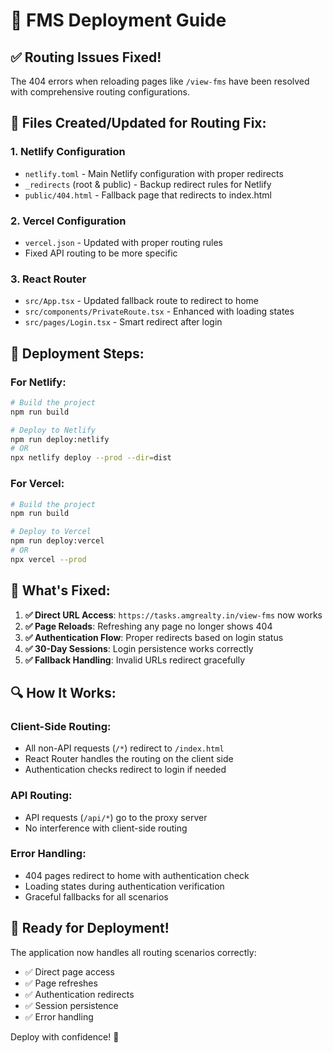 # 🚀 FMS Deployment Guide

## ✅ **Routing Issues Fixed!**

The 404 errors when reloading pages like `/view-fms` have been resolved with comprehensive routing configurations.

## 📁 **Files Created/Updated for Routing Fix:**

### 1. **Netlify Configuration**
- `netlify.toml` - Main Netlify configuration with proper redirects
- `_redirects` (root & public) - Backup redirect rules for Netlify
- `public/404.html` - Fallback page that redirects to index.html

### 2. **Vercel Configuration**
- `vercel.json` - Updated with proper routing rules
- Fixed API routing to be more specific

### 3. **React Router**
- `src/App.tsx` - Updated fallback route to redirect to home
- `src/components/PrivateRoute.tsx` - Enhanced with loading states
- `src/pages/Login.tsx` - Smart redirect after login

## 🔧 **Deployment Steps:**

### **For Netlify:**
```bash
# Build the project
npm run build

# Deploy to Netlify
npm run deploy:netlify
# OR
npx netlify deploy --prod --dir=dist
```

### **For Vercel:**
```bash
# Build the project
npm run build

# Deploy to Vercel
npm run deploy:vercel
# OR
npx vercel --prod
```

## 🎯 **What's Fixed:**

1. **✅ Direct URL Access**: `https://tasks.amgrealty.in/view-fms` now works
2. **✅ Page Reloads**: Refreshing any page no longer shows 404
3. **✅ Authentication Flow**: Proper redirects based on login status
4. **✅ 30-Day Sessions**: Login persistence works correctly
5. **✅ Fallback Handling**: Invalid URLs redirect gracefully

## 🔍 **How It Works:**

### **Client-Side Routing:**
- All non-API requests (`/*`) redirect to `/index.html`
- React Router handles the routing on the client side
- Authentication checks redirect to login if needed

### **API Routing:**
- API requests (`/api/*`) go to the proxy server
- No interference with client-side routing

### **Error Handling:**
- 404 pages redirect to home with authentication check
- Loading states during authentication verification
- Graceful fallbacks for all scenarios

## 🚀 **Ready for Deployment!**

The application now handles all routing scenarios correctly:
- ✅ Direct page access
- ✅ Page refreshes
- ✅ Authentication redirects
- ✅ Session persistence
- ✅ Error handling

Deploy with confidence! 🎉
